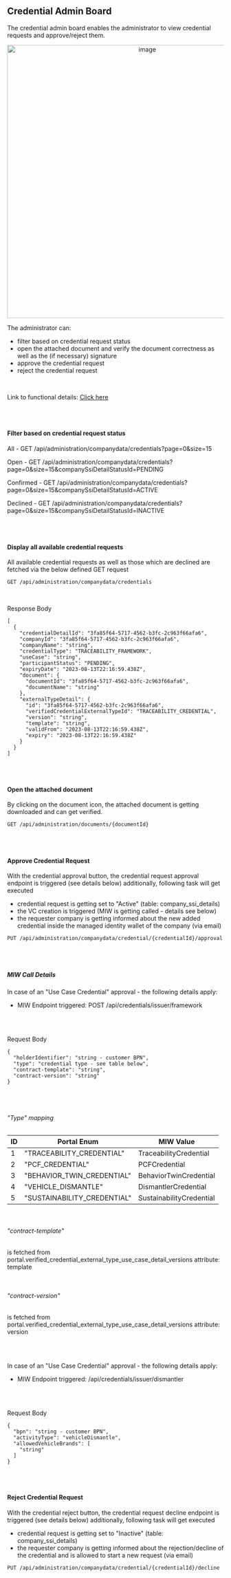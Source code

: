 ## Credential Admin Board

The credential admin board enables the administrator to view credential requests and approve/reject them.

<p align="center">
<img width="636" alt="image" src="https://github.com/catenax-ng/tx-portal-assets/assets/94133633/2600802f-7fb2-444f-8977-d215af462f94">
</p>

The administrator can:

* filter based on credential request status
* open the attached document and verify the document correctness as well as the (if necessary) signature
* approve the credential request
* reject the credential request

<br>

Link to functional details: [Click here](./docs/06.%20Certificates/03.%20Credential%20Admin%20Board.md)

<br>
<br>

#### Filter based on credential request status

All - GET /api/administration/companydata/credentials?page=0&size=15 

Open - GET /api/administration/companydata/credentials?page=0&size=15&companySsiDetailStatusId=PENDING 

Confirmed - GET /api/administration/companydata/credentials?page=0&size=15&companySsiDetailStatusId=ACTIVE

Declined - GET /api/administration/companydata/credentials?page=0&size=15&companySsiDetailStatusId=INACTIVE

<br>
<br>

#### Display all available credential requests

All available credential requests as well as those which are declined are fetched via the below defined GET request

```diff
GET /api/administration/companydata/credentials
```

<br>

Response Body

    [
      {
        "credentialDetailId": "3fa85f64-5717-4562-b3fc-2c963f66afa6",
        "companyId": "3fa85f64-5717-4562-b3fc-2c963f66afa6",
        "companyName": "string",
        "credentialType": "TRACEABILITY_FRAMEWORK",
        "useCase": "string",
        "participantStatus": "PENDING",
        "expiryDate": "2023-08-13T22:16:59.438Z",
        "document": {
          "documentId": "3fa85f64-5717-4562-b3fc-2c963f66afa6",
          "documentName": "string"
        },
        "externalTypeDetail": {
          "id": "3fa85f64-5717-4562-b3fc-2c963f66afa6",
          "verifiedCredentialExternalTypeId": "TRACEABILITY_CREDENTIAL",
          "version": "string",
          "template": "string",
          "validFrom": "2023-08-13T22:16:59.438Z",
          "expiry": "2023-08-13T22:16:59.438Z"
        }
      }
    ]

<br>
<br>

#### Open the attached document

By clicking on the document icon, the attached document is getting downloaded and can get verified.

```diff
GET /api/administration/documents/{documentId}
```

<br>
<br>

#### Approve Credential Request

With the credential approval button, the credential request approval endpoint is triggered (see details below) additionally, following task will get executed

* credential request is getting set to "Active" (table: company_ssi_details)
* the VC creation is triggered (MIW is getting called - details see below)
* the requester company is getting informed about the new added credential inside the managed identity wallet of the company (via email)

```diff
PUT /api/administration/companydata/credential/{credentialId}/approval
```

<br>
<br>

##### MIW Call Details

In case of an "Use Case Credential" approval - the following details apply:

* MIW Endpoint triggered: POST /api/credentials/issuer/framework

<br>
<br>

Request Body

    {
      "holderIdentifier": "string - customer BPN",
      "type": "credential type - see table below",
      "contract-template": "string",
      "contract-version": "string"
    }

<br>
<br>

###### "Type" mapping

| ID | Portal Enum                 | MIW Value                |
|----|-----------------------------|--------------------------|
| 1  | "TRACEABILITY_CREDENTIAL"   | TraceabilityCredential   |
| 2  | "PCF_CREDENTIAL"            | PCFCredential            |
| 3  | "BEHAVIOR_TWIN_CREDENTIAL"  | BehaviorTwinCredential   |
| 4  | "VEHICLE_DISMANTLE"         | DismantlerCredential     |
| 5  | "SUSTAINABILITY_CREDENTIAL" | SustainabilityCredential |

<br>

###### "contract-template" 
is fetched from portal.verified_credential_external_type_use_case_detail_versions attribute: template

<br>

###### "contract-version"
is fetched from portal.verified_credential_external_type_use_case_detail_versions attribute: version

<br>
<br>



In case of an "Use Case Credential" approval - the following details apply:

* MIW Endpoint triggered: /api/credentials/issuer/dismantler

<br>
<br>

Request Body

    {
      "bpn": "string - customer BPN",
      "activityType": "vehicleDismantle",
      "allowedVehicleBrands": [
        "string"
      ]
    }

<br>
<br>

#### Reject Credential Request

With the credential reject button, the credential request decline endpoint is triggered (see details below) additionally, following task will get executed

* credential request is getting set to "Inactive" (table: company_ssi_details)
* the requester company is getting informed about the rejection/decline of the credential and is allowed to start a new request (via email)

```diff
PUT /api/administration/companydata/credential/{credentialId}/decline
```

<br>
<br>

